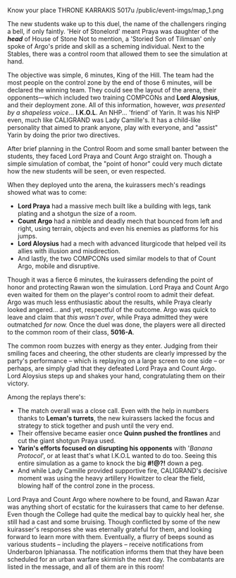 Know your place
THRONE KARRAKIS
5017u
/public/event-imgs/map_1.png

The new students wake up to this duel, the name of the challengers ringing a bell, if only faintly. 'Heir of Stonelord' meant Praya was daughter of the ***head*** of House of Stone Not to mention, a 'Storied Son of Tilimsan' only spoke of Argo's pride and skill as a scheming individual. Next to the Stables, there was a control room that allowed them to see the simulation at hand.

The objective was simple, 6 minutes, King of the Hill. The team had the most people on the control zone by the end of those 6 minutes, will be declared the winning team. They could see the layout of the arena, their opponents—which included two training COMPCONs and **Lord Aloysius**, and their deployment zone. All of this information, however, *was presented by a shapeless voice*... **I.K.O.L**. An NHP... 'friend' of Yarin. It was his NHP even, much like CALIGRAND was Lady Camille's. It has a child-like personality that aimed to prank anyone, play with everyone, and "assist" Yarin by doing the prior two directives. 

After brief planning in the Control Room and some small banter between the students, they faced Lord Praya and Count Argo straight on. Though a simple simulation of combat, the "point of honor" could very much dictate how the new students will be seen, or even respected.

When they deployed unto the arena, the kuirassers mech's readings showed what was to come:

- __Lord Praya__ had a massive mech built like a building with legs, tank plating and a shotgun the size of a room.
- __Count Argo__ had a nimble and deadly mech that bounced from left and right, using terrain, objects and even his enemies as platforms for his jumps.
- __Lord Aloysius__ had a mech with advanced liturgicode that helped veil its allies with illusion and misdirection.
- And lastly, the two COMPCONs used similar models to that of Count Argo, mobile and disruptive.

Though it was a fierce 6 minutes, the kuirassers defending the point of honor and protecting Rawan won the simulation. Lord Praya and Count Argo even waited for them on the player's control room to admit their defeat. Argo was much less enthusiastic about the results, while Praya clearly looked angered... and yet, respectful of the outcome. Argo was quick to leave and claim that *this wasn't over*, while Praya admitted they were outmatched *for now.* Once the duel was done, the players were all directed to the common room of their class, **5016-A**.

The common room buzzes with energy as they enter. Judging from their smiling faces and cheering, the other students are clearly impressed by the party's performance – which is replaying on a large screen to one side – or perhaps, are simply glad that they defeated Lord Praya and Count Argo. Lord Aloysius steps up and shakes your hand, congratulating them on their victory. 

Among the replays there's:

- The match overall was a close call. Even with the help in numbers thanks to **Leman's turrets**, the new kuirassers lacked the focus and strategy to stick together and push until the very end.
- Their offensive became easier once **Quinn pushed the frontlines** and cut the giant shotgun Praya used. 
- **Yarin's efforts focused on disrupting his opponents** with '*Banana Protocol*', or at least that's what I.K.O.L wanted to do too. Seeing this entire simulation as a game to knock the big **#!@?!** down a peg.
- And while Lady Camille provided supportive fire, CALIGRAND's decisive moment was using the heavy artillery Howitzer to clear the field, blowing half of the control zone in the process.

Lord Praya and Count Argo where nowhere to be found, and Rawan Azar was anything short of ecstatic for the kuirassers that came to her defense. Even though the College had quite the medical bay to quickly heal her, she still had a cast and some bruising. Though conflicted by some of the new kuirasser's responses she was eternally grateful for them, and looking forward to learn more with them. Eventually, a flurry of beeps sound as various students – including the players – receive notifications from Underbaron Iphianassa. The notification informs them that they have been scheduled for an urban warfare skirmish the next day. The combatants are listed in the message, and all of them are in this room!